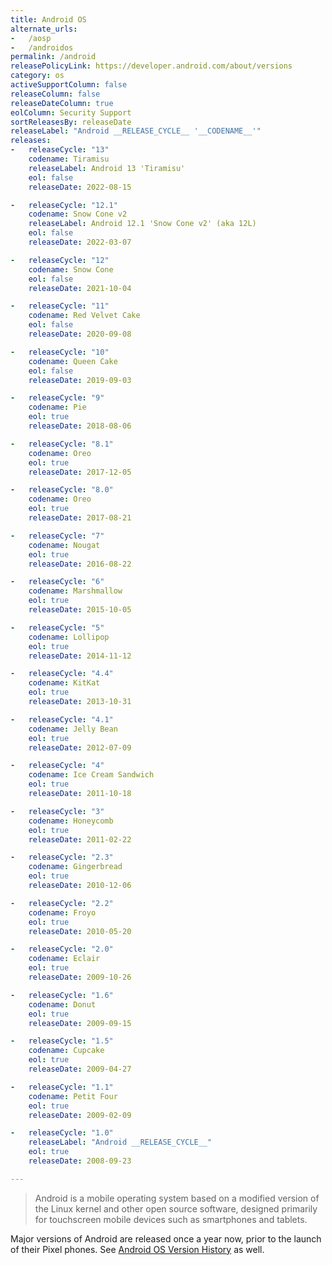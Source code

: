 ```yaml
---
title: Android OS
alternate_urls:
-   /aosp
-   /androidos
permalink: /android
releasePolicyLink: https://developer.android.com/about/versions
category: os
activeSupportColumn: false
releaseColumn: false
releaseDateColumn: true
eolColumn: Security Support
sortReleasesBy: releaseDate
releaseLabel: "Android __RELEASE_CYCLE__ '__CODENAME__'"
releases:
-   releaseCycle: "13"
    codename: Tiramisu
    releaseLabel: Android 13 'Tiramisu'
    eol: false
    releaseDate: 2022-08-15

-   releaseCycle: "12.1"
    codename: Snow Cone v2
    releaseLabel: Android 12.1 'Snow Cone v2' (aka 12L)
    eol: false
    releaseDate: 2022-03-07

-   releaseCycle: "12"
    codename: Snow Cone
    eol: false
    releaseDate: 2021-10-04

-   releaseCycle: "11"
    codename: Red Velvet Cake
    eol: false
    releaseDate: 2020-09-08

-   releaseCycle: "10"
    codename: Queen Cake
    eol: false
    releaseDate: 2019-09-03

-   releaseCycle: "9"
    codename: Pie
    eol: true
    releaseDate: 2018-08-06

-   releaseCycle: "8.1"
    codename: Oreo
    eol: true
    releaseDate: 2017-12-05

-   releaseCycle: "8.0"
    codename: Oreo
    eol: true
    releaseDate: 2017-08-21

-   releaseCycle: "7"
    codename: Nougat
    eol: true
    releaseDate: 2016-08-22

-   releaseCycle: "6"
    codename: Marshmallow
    eol: true
    releaseDate: 2015-10-05

-   releaseCycle: "5"
    codename: Lollipop
    eol: true
    releaseDate: 2014-11-12

-   releaseCycle: "4.4"
    codename: KitKat
    eol: true
    releaseDate: 2013-10-31

-   releaseCycle: "4.1"
    codename: Jelly Bean
    eol: true
    releaseDate: 2012-07-09

-   releaseCycle: "4"
    codename: Ice Cream Sandwich
    eol: true
    releaseDate: 2011-10-18

-   releaseCycle: "3"
    codename: Honeycomb
    eol: true
    releaseDate: 2011-02-22

-   releaseCycle: "2.3"
    codename: Gingerbread
    eol: true
    releaseDate: 2010-12-06

-   releaseCycle: "2.2"
    codename: Froyo
    eol: true
    releaseDate: 2010-05-20

-   releaseCycle: "2.0"
    codename: Eclair
    eol: true
    releaseDate: 2009-10-26

-   releaseCycle: "1.6"
    codename: Donut
    eol: true
    releaseDate: 2009-09-15

-   releaseCycle: "1.5"
    codename: Cupcake
    eol: true
    releaseDate: 2009-04-27

-   releaseCycle: "1.1"
    codename: Petit Four
    eol: true
    releaseDate: 2009-02-09

-   releaseCycle: "1.0"
    releaseLabel: "Android __RELEASE_CYCLE__"
    eol: true
    releaseDate: 2008-09-23

---
```


>Android is a mobile operating system based on a modified version of the Linux kernel and other open source software, designed primarily for touchscreen mobile devices such as smartphones and tablets.

Major versions of Android are released once a year now, prior to the launch of their Pixel phones. See [Android OS Version History](https://en.wikipedia.org/wiki/Android_version_history) as well.

